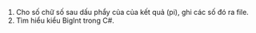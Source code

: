 1. Cho số chữ số sau dấu phẩy của của kết quả (pi), ghi các số đó ra file. 
2. Tìm hiểu kiểu BigInt trong C#.
